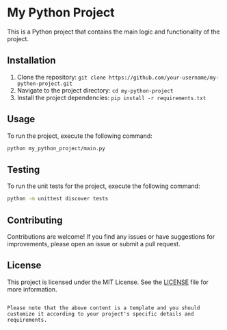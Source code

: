 # My Python Project

This is a Python project that contains the main logic and functionality of the project.

## Installation

1. Clone the repository: `git clone https://github.com/your-username/my-python-project.git`
2. Navigate to the project directory: `cd my-python-project`
3. Install the project dependencies: `pip install -r requirements.txt`

## Usage

To run the project, execute the following command:

```bash
python my_python_project/main.py
```

## Testing

To run the unit tests for the project, execute the following command:

```bash
python -m unittest discover tests
```

## Contributing

Contributions are welcome! If you find any issues or have suggestions for improvements, please open an issue or submit a pull request.

## License

This project is licensed under the MIT License. See the [LICENSE](LICENSE) file for more information.
```

Please note that the above content is a template and you should customize it according to your project's specific details and requirements.